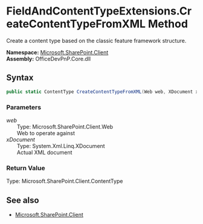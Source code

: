 # FieldAndContentTypeExtensions.CreateContentTypeFromXML Method  
Create a content type based on the classic feature framework structure.  

**Namespace:** [Microsoft.SharePoint.Client](Microsoft.SharePoint.Client.md)  
**Assembly:** OfficeDevPnP.Core.dll  
## Syntax
```C#
public static ContentType CreateContentTypeFromXML(Web web, XDocument xDocument)
```
### Parameters
*web*  
&emsp;&emsp;Type: Microsoft.SharePoint.Client.Web  
&emsp;&emsp;Web to operate against  
*xDocument*  
&emsp;&emsp;Type: System.Xml.Linq.XDocument  
&emsp;&emsp;Actual XML document  
### Return Value
Type: Microsoft.SharePoint.Client.ContentType  

## See also
- [Microsoft.SharePoint.Client](Microsoft.SharePoint.Client.md)
